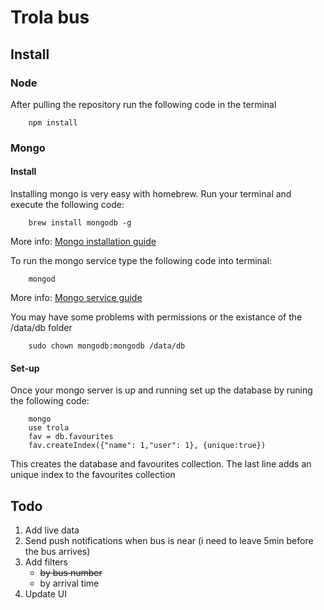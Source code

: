 # Trola bus

## Install
### Node


After pulling the repository run the following code in the terminal
```
    npm install
```
### Mongo

#### Install
Installing mongo is very easy with homebrew. Run your terminal and execute the following code:
```
    brew install mongodb -g
```
More info: [Mongo installation guide]

To run the mongo service type the following code into terminal:
```
    mongod
```
More info: [Mongo service guide]

You may have some problems with permissions or the existance of the /data/db folder
```
    sudo chown mongodb:mongodb /data/db
```

#### Set-up
Once your mongo server is up and running set up the database by runing the following code:
```
	mongo
	use trola
	fav = db.favourites
	fav.createIndex({"name": 1,"user": 1}, {unique:true})
```
This creates the database and favourites collection. The last line adds an unique index to the favourites collection




[Mongo installation guide]: https://docs.mongodb.com/manual/tutorial/install-mongodb-on-os-x/ "Mongo installation guide"
[Mongo service guide]: https://docs.mongodb.com/manual/tutorial/manage-mongodb-processes/ "Mongo services guide"



## Todo

1. Add live data
2. Send push notifications when bus is near (i need to leave 5min before the bus arrives)
3. Add filters
    * ~~by bus number~~
    * by arrival time
4. Update UI